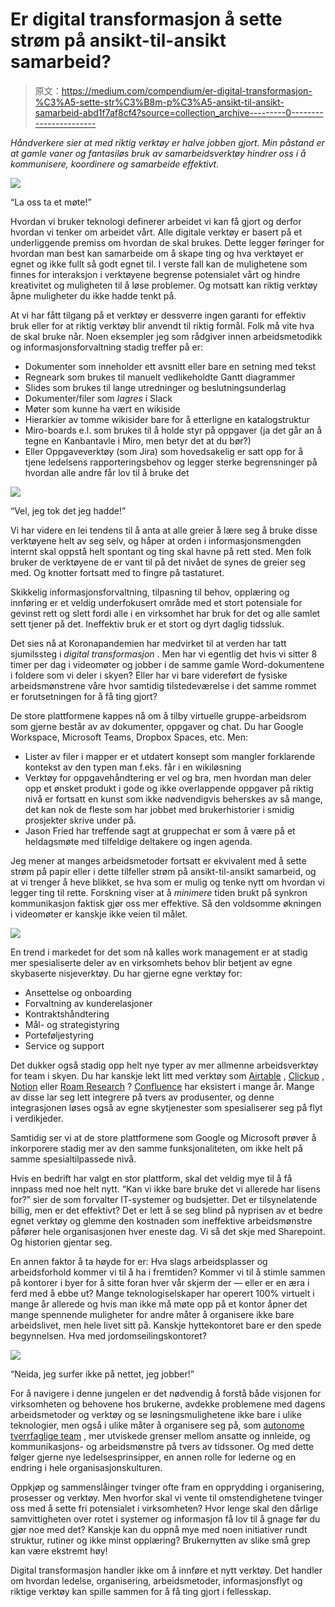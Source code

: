 # Er digital transformasjon å sette strøm på ansikt-til-ansikt samarbeid?

> 原文：<https://medium.com/compendium/er-digital-transformasjon-%C3%A5-sette-str%C3%B8m-p%C3%A5-ansikt-til-ansikt-samarbeid-abd1f7af8cf4?source=collection_archive---------0----------------------->

*Håndverkere sier at med riktig verktøy er halve jobben gjort. Min påstand er at gamle vaner og fantasiløs bruk av samarbeidsverktøy hindrer oss i å kommunisere, koordinere og samarbeide effektivt.*

![](img/e943c312ed49ba7e48992512a9ee56cb.png)

“La oss ta et møte!”

Hvordan vi bruker teknologi definerer arbeidet vi kan få gjort og derfor hvordan vi tenker om arbeidet vårt. Alle digitale verktøy er basert på et underliggende premiss om hvordan de skal brukes. Dette legger føringer for hvordan man best kan samarbeide om å skape ting og hva verktøyet er egnet og ikke fullt så godt egnet til. I verste fall kan de mulighetene som finnes for interaksjon i verktøyene begrense potensialet vårt og hindre kreativitet og muligheten til å løse problemer. Og motsatt kan riktig verktøy åpne muligheter du ikke hadde tenkt på.

At vi har fått tilgang på et verktøy er dessverre ingen garanti for effektiv bruk eller for at riktig verktøy blir anvendt til riktig formål. Folk må vite hva de skal bruke når. Noen eksempler jeg som rådgiver innen arbeidsmetodikk og informasjonsforvaltning stadig treffer på er:

*   Dokumenter som inneholder ett avsnitt eller bare en setning med tekst
*   Regneark som brukes til manuelt vedlikeholdte Gantt diagrammer
*   Slides som brukes til lange utredninger og beslutningsunderlag
*   Dokumenter/filer som *lagres* i Slack
*   Møter som kunne ha vært en wikiside
*   Hierarkier av tomme wikisider bare for å etterligne en katalogstruktur
*   Miro-boards e.l. som brukes til å holde styr på oppgaver (ja det går an å tegne en Kanbantavle i Miro, men betyr det at du bør?)
*   Eller Oppgaveverktøy (som Jira) som hovedsakelig er satt opp for å tjene ledelsens rapporteringsbehov og legger sterke begrensninger på hvordan alle andre får lov til å bruke det

![](img/06bbbf475ca3763859843b72fd25236a.png)

“Vel, jeg tok det jeg hadde!”

Vi har videre en lei tendens til å anta at alle greier å lære seg å bruke disse verktøyene helt av seg selv, og håper at orden i informasjonsmengden internt skal oppstå helt spontant og ting skal havne på rett sted. Men folk bruker de verktøyene de er vant til på det nivået de synes de greier seg med. Og knotter fortsatt med to fingre på tastaturet.

Skikkelig informasjonsforvaltning, tilpasning til behov, opplæring og innføring er et veldig underfokusert område med et stort potensiale for gevinst rett og slett fordi alle i en virksomhet har bruk for det og alle samlet sett tjener på det. Ineffektiv bruk er et stort og dyrt daglig tidssluk.

Det sies nå at Koronapandemien har medvirket til at verden har tatt sjumilssteg i *digital transformasjon* . Men har vi egentlig det hvis vi sitter 8 timer per dag i videomøter og jobber i de samme gamle Word-dokumentene i foldere som vi deler i skyen? Eller har vi bare videreført de fysiske arbeidsmønstrene våre hvor samtidig tilstedeværelse i det samme rommet er forutsetningen for å få ting gjort?

De store plattformene kappes nå om å tilby virtuelle gruppe-arbeidsrom som gjerne består av av dokumenter, oppgaver og chat. Du har Google Workspace, Microsoft Teams, Dropbox Spaces, etc. Men:

*   Lister av filer i mapper er et utdatert konsept som mangler forklarende kontekst av den typen man f.eks. får i en wikiløsning
*   Verktøy for oppgavehåndtering er vel og bra, men hvordan man deler opp et ønsket produkt i gode og ikke overlappende oppgaver på riktig nivå er fortsatt en kunst som ikke nødvendigvis beherskes av så mange, det kan nok de fleste som har jobbet med brukerhistorier i smidig prosjekter skrive under på.
*   Jason Fried har treffende sagt at gruppechat er som å være på et heldagsmøte med tilfeldige deltakere og ingen agenda.

Jeg mener at manges arbeidsmetoder fortsatt er ekvivalent med å sette strøm på papir eller i dette tilfeller strøm på ansikt-til-ansikt samarbeid, og at vi trenger å heve blikket, se hva som er mulig og tenke nytt om hvordan vi legger ting til rette. Forskning viser at å *minimere* tiden brukt på synkron kommunikasjon faktisk gjør oss mer effektive. Så den voldsomme økningen i videomøter er kanskje ikke veien til målet.

![](img/9c78959fdbd8f9c6c82631d6ac7e4894.png)

En trend i markedet for det som nå kalles work management er at stadig mer spesialiserte deler av en virksomhets behov blir betjent av egne skybaserte nisjeverktøy. Du har gjerne egne verktøy for:

*   Ansettelse og onboarding
*   Forvaltning av kunderelasjoner
*   Kontraktshåndtering
*   Mål- og strategistyring
*   Porteføljestyring
*   Service og support

Det dukker også stadig opp helt nye typer av mer allmenne arbeidsverktøy for team i skyen. Du har kanskje lekt litt med verktøy som [Airtable](https://airtable.com/) , [Clickup](http://www.clickup.com) , [Notion](https://www.notion.so/) eller [Roam Research](https://roamresearch.com/) ? [Confluence](/grensesnittet/kaos-i-confluence-her-er-12-tips-for-å-skape-orden-9e3fdd354b57) har eksistert i mange år. Mange av disse lar seg lett integrere på tvers av produsenter, og denne integrasjonen løses også av egne skytjenester som spesialiserer seg på flyt i verdikjeder.

Samtidig ser vi at de store plattformene som Google og Microsoft prøver å inkorporere stadig mer av den samme funksjonaliteten, om ikke helt på samme spesialtilpassede nivå.

Hvis en bedrift har valgt en stor plattform, skal det veldig mye til å få innpass med noe helt nytt. “Kan vi ikke bare bruke det vi allerede har lisens for?” sier de som forvalter IT-systemer og budsjetter. Det er tilsynelatende billig, men er det effektivt? Det er lett å se seg blind på nyprisen av et bedre egnet verktøy og glemme den kostnaden som ineffektive arbeidsmønstre påfører hele organisasjonen hver eneste dag. Vi så det skje med Sharepoint. Og historien gjentar seg.

En annen faktor å ta høyde for er: Hva slags arbeidsplasser og arbeidsforhold kommer vi til å ha i fremtiden? Kommer vi til å stimle sammen på kontorer i byer for å sitte foran hver vår skjerm der — eller er en æra i ferd med å ebbe ut? Mange teknologiselskaper har operert 100% virtuelt i mange år allerede og hvis man ikke må møte opp på et kontor åpner det mange spennende muligheter for andre måter å organisere ikke bare arbeidslivet, men hele livet sitt på. Kanskje hyttekontoret bare er den spede begynnelsen. Hva med jordomseilingskontoret?

![](img/49c9f67b9f38e5ada1ea0ead4bf0f8a9.png)

“Neida, jeg surfer ikke på nettet, jeg jobber!”

For å navigere i denne jungelen er det nødvendig å forstå både visjonen for virksomheten og behovene hos brukerne, avdekke problemene med dagens arbeidsmetoder og verktøy og se løsningsmulighetene ikke bare i ulike teknologier, men også i ulike måter å organisere seg på, som [autonome tverrfaglige team](/grensesnittet/autonome-team-hvorfor-det-fa428ffad0e) , mer utviskede grenser mellom ansatte og innleide, og kommunikasjons- og arbeidsmønstre på tvers av tidssoner. Og med dette følger gjerne nye ledelsesprinsipper, en annen rolle for lederne og en endring i hele organisasjonskulturen.

Oppkjøp og sammenslåinger tvinger ofte fram en opprydding i organisering, prosesser og verktøy. Men hvorfor skal vi vente til omstendighetene tvinger oss med å sette fri potensialet i virksomheten? Hvor lenge skal den dårlige samvittigheten over rotet i systemer og informasjon få lov til å gnage før du gjør noe med det? Kanskje kan du oppnå mye med noen initiativer rundt struktur, rutiner og ikke minst opplæring? Brukernytten av slike små grep kan være ekstremt høy!

Digital transformasjon handler ikke om å innføre et nytt verktøy. Det handler om hvordan ledelse, organisering, arbeidsmetoder, informasjonsflyt og riktige verktøy kan spille sammen for å få ting gjort i fellesskap.